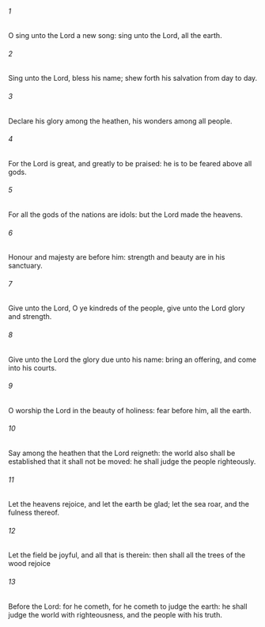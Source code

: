 ###### 1
O sing unto the Lord a new song: sing unto the Lord, all the earth.

###### 2
Sing unto the Lord, bless his name; shew forth his salvation from day to day.

###### 3
Declare his glory among the heathen, his wonders among all people.

###### 4
For the Lord is great, and greatly to be praised: he is to be feared above all gods.

###### 5
For all the gods of the nations are idols: but the Lord made the heavens.

###### 6
Honour and majesty are before him: strength and beauty are in his sanctuary.

###### 7
Give unto the Lord, O ye kindreds of the people, give unto the Lord glory and strength.

###### 8
Give unto the Lord the glory due unto his name: bring an offering, and come into his courts.

###### 9
O worship the Lord in the beauty of holiness: fear before him, all the earth.

###### 10
Say among the heathen that the Lord reigneth: the world also shall be established that it shall not be moved: he shall judge the people righteously.

###### 11
Let the heavens rejoice, and let the earth be glad; let the sea roar, and the fulness thereof.

###### 12
Let the field be joyful, and all that is therein: then shall all the trees of the wood rejoice

###### 13
Before the Lord: for he cometh, for he cometh to judge the earth: he shall judge the world with righteousness, and the people with his truth.


